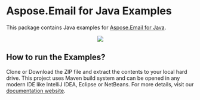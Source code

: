 # Aspose.Email for Java Examples

This package contains Java examples for [Aspose.Email for Java](https://www.aspose.com/products/email/java).

<p align="center">
  <a title="Download complete Aspose.Email for Java source code" href="https://github.com/asposeemail/Aspose_Email_Java/archive/master.zip">
	<img src="https://raw.github.com/AsposeExamples/java-examples-dashboard/master/images/downloadZip-Button-Large.png" />
  </a>
</p>

## How to run the Examples?

Clone or Download the ZIP file and extract the contents to your local hard drive. This project uses Maven build system and can be opened in any modern IDE like IntelliJ IDEA, Eclipse or NetBeans. For more details, visit our [documentation website](https://docs.aspose.com/display/emailjava/How+to+Run+the+Examples).
